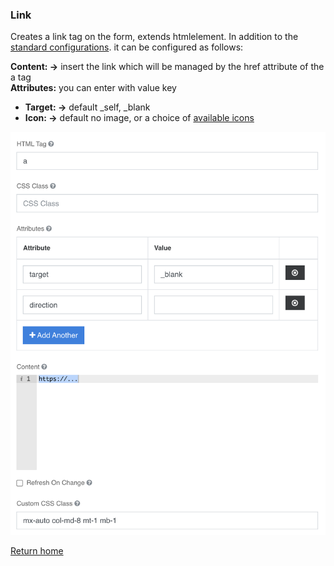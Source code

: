 ### Link
Creates a link tag on the form, extends htmlelement. In addition to the [standard configurations](../../base.md#the-following-properties-are-managed-in-the-components). it can be configured as follows:

**Content: →** insert the link which will be managed by the href attribute of the a tag  
**Attributes:** you can enter with value key  
- **Target: →**  default _self,  _blank
- **Icon: →** default no image, or a choice of [available icons](../../base.md#icons) 

![link](../../../img/componenti/layout/link_img1.png "link")

[Return home](../../index.md)
